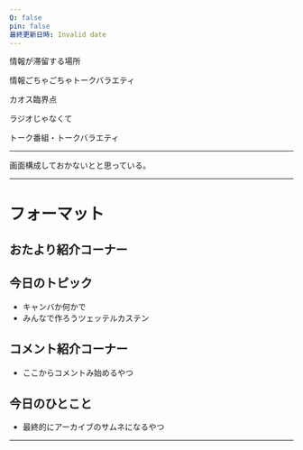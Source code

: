 ```yaml
---
Q: false
pin: false
最終更新日時: Invalid date
---
```

  

情報が滞留する場所

  

情報ごちゃごちゃトークバラエティ

カオス臨界点

  

ラジオじゃなくて

トーク番組・トークバラエティ

  

  

  

---

  

画面構成しておかないとと思っている。

  

  

  

---

# フォーマット

  

## おたより紹介コーナー

  

## 今日のトピック

- キャンバか何かで
- みんなで作ろうツェッテルカステン

  

## コメント紹介コーナー

- ここからコメントみ始めるやつ

  

## 今日のひとこと

- 最終的にアーカイブのサムネになるやつ

  

  

  

  

---